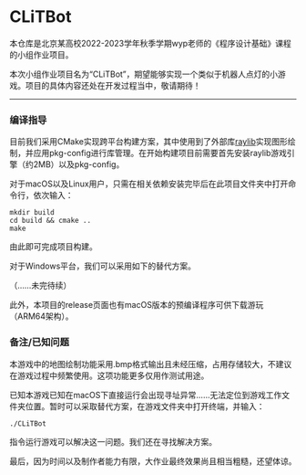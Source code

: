 # CLiTBot

本仓库是北京某高校2022-2023学年秋季学期wyp老师的《程序设计基础》课程的小组作业项目。

本次小组作业项目名为“CLiTBot”，期望能够实现一个类似于机器人点灯的小游戏。项目的具体内容还处在开发过程当中，敬请期待！

---

### 编译指导

目前我们采用CMake实现跨平台构建方案，其中使用到了外部库[raylib](https://github.com/raysan5/raylib)实现图形绘制，并应用pkg-config进行库管理。在开始构建项目前需要首先安装raylib游戏引擎（约2MB）以及pkg-config。

对于macOS以及Linux用户，只需在相关依赖安装完毕后在此项目文件夹中打开命令行，依次输入：

```shell
mkdir build
cd build && cmake ..
make
```

由此即可完成项目构建。

对于Windows平台，我们可以采用如下的替代方案。

（……未完待续）

此外，本项目的release页面也有macOS版本的预编译程序可供下载游玩（ARM64架构）。

### 备注/已知问题

本游戏中的地图绘制功能采用.bmp格式输出且未经压缩，占用存储较大，不建议在游戏过程中频繁使用。这项功能更多仅用作测试用途。

已知本游戏已知在macOS下直接运行会出现寻址异常……无法定位到游戏工作文件夹位置。暂时可以采取替代方案，在游戏文件夹中打开终端，并输入：

```
./CLiTBot
```

指令运行游戏可以解决这一问题。我们还在寻找解决方案。

最后，因为时间以及制作者能力有限，大作业最终效果尚且相当粗糙，还望体谅。